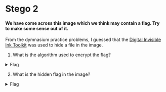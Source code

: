 #  Stego 2

#### We have come across this image which we think may contain a flag. Try to make some sense out of it.

From the dymnasium practice problems, I guessed that the [Digital Invisible Ink Toolkit](http://diit.sourceforge.net/dirt.html) was used to hide a file in the image.

1. What is the algorithm used to encrypt the flag?

<details>
<summary>Flag</summary>

`Battle Steg`
</details>


2. What is the hidden flag in the image?

<details>
<summary>Flag</summary>

`SKY-QLPO-4833`
</details>
